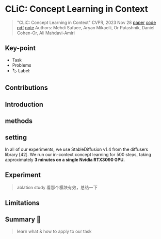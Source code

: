 # CLiC: Concept Learning in Context

> "CLiC: Concept Learning in Context" CVPR, 2023 Nov 28
> [paper](http://arxiv.org/abs/2311.17083v1) [code]() [pdf](./2023_11_CVPR_CLiC--Concept-Learning-in-Context.pdf) [note](./2023_11_CVPR_CLiC--Concept-Learning-in-Context_Note.md)
> Authors: Mehdi Safaee, Aryan Mikaeili, Or Patashnik, Daniel Cohen-Or, Ali Mahdavi-Amiri

## Key-point

- Task
- Problems
- :label: Label:



## Contributions

## Introduction

## methods

## setting

In all of our experiments, we use StableDiffusion v1.4 from the diffusers library [42]. We run our in-context concept learning for 500 steps, taking approximately **3 minutes on a single Nvidia RTX3090 GPU.**



## Experiment

> ablation study 看那个模块有效，总结一下

## Limitations

## Summary :star2:

> learn what & how to apply to our task

